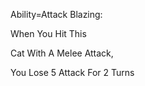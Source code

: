 Ability=Attack Blazing:

When You Hit This 

Cat With A Melee Attack,

You Lose 5 Attack For 2 Turns
